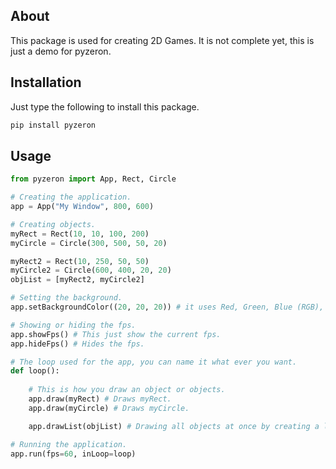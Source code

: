 ## About
This package is used for creating 2D Games.
It is not complete yet, this is just a demo for pyzeron.

## Installation
Just type the following to install this package.
```python
pip install pyzeron
```

## Usage
```python
from pyzeron import App, Rect, Circle

# Creating the application.
app = App("My Window", 800, 600)

# Creating objects.
myRect = Rect(10, 10, 100, 200)
myCircle = Circle(300, 500, 50, 20)

myRect2 = Rect(10, 250, 50, 50)
myCircle2 = Circle(600, 400, 20, 20)
objList = [myRect2, myCircle2]

# Setting the background.
app.setBackgroundColor((20, 20, 20)) # it uses Red, Green, Blue (RGB), example: (255, 0, 0) will turn red.

# Showing or hiding the fps.
app.showFps() # This just show the current fps.
app.hideFps() # Hides the fps.

# The loop used for the app, you can name it what ever you want.
def loop():
	
	# This is how you draw an object or objects.
	app.draw(myRect) # Draws myRect.
	app.draw(myCircle) # Draws myCircle.

	app.drawList(objList) # Drawing all objects at once by creating a list.

# Running the application.
app.run(fps=60, inLoop=loop)

```
